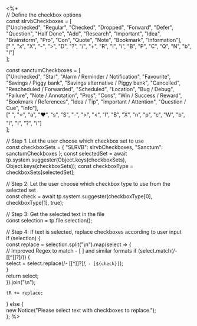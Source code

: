 <%*  
// Define the checkbox options  
const slrvbCheckboxes = [  
    ["Unchecked", "Regular", "Checked", "Dropped", "Forward", "Defer", "Question", "Half Done", "Add", "Research", "Important", "Idea", "Brainstorm", "Pro", "Con", "Quote", "Note", "Bookmark", "Information"],  
    [" ", "x", "X", "-", ">", "D", "?", "/", "+", "R", "!", "i", "B", "P", "C", "Q", "N", "b", "I"]  
];

const sanctumCheckboxes = [  
    ["Unchecked", "Star", "Alarm / Reminder / Notification", "Favourite", "Savings / Piggy bank", "Savings alternative / Piggy bank", "Cancelled", "Rescheduled / Forwarded", "Scheduled", "Location", "Bug / Debug", "Failure", "Note / Annotation", "Pros", "Cons", "Win / Success / Reward", "Bookmark / References", "Idea / Tip", "Important / Attention", "Question / Cue", "Info"],  
    [" ", "⭐", "a", "❤", "s", "S", "-", ">", "<", "l", "B", "X", "n", "p", "c", "W", "b", "I", "!", "?", "i"]  
];

// Step 1: Let the user choose which checkbox set to use  
const checkboxSets = {
    "SLRVB": slrvbCheckboxes,
    "Sanctum": sanctumCheckboxes
};
const selectedSet = await tp.system.suggester(Object.keys(checkboxSets), Object.keys(checkboxSets));
const checkboxType = checkboxSets[selectedSet];

// Step 2: Let the user choose which checkbox type to use from the selected set  
const check = await tp.system.suggester(checkboxType[0], checkboxType[1], true);

// Step 3: Get the selected text in the file  
const selection = tp.file.selection(); 

// Step 4: If text is selected, replace checkboxes according to user input  
if (selection) {  
    const replace = selection.split("\n").map(select => {  
        // Improved Regex to match - [ ] and similar formats
        if (select.match(/- \[[^\]]?\]/)) {  
            select = select.replace(/- \[[^\]]?\]/, `- [${check}]`);  
        }  
        return select;  
    }).join("\n");  
    
    tR += replace;  
} else {  
    new Notice("Please select text with checkboxes to replace.");  
};
%>

